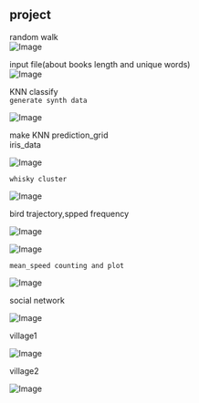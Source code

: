 ## project
random walk  
![Image](https://github.com/GerogeZhi/Python_case/blob/master/project_plots/random_walk.png)  

input file(about books length and unique words)  
![Image](https://github.com/GerogeZhi/Python_case/blob/master/project_plots/Books_plot.png)  

KNN classify  
`generate synth data`  

![Image](https://github.com/GerogeZhi/Python_case/blob/master/project_plots/synth_data.png)  

make KNN prediction_grid  
iris_data  

![Image](https://github.com/GerogeZhi/Python_case/blob/master/project_plots/prediction_grid.png)  


`whisky cluster`  

![Image](https://github.com/GerogeZhi/Python_case/blob/master/project_plots/whisky_cluster.png)  

bird trajectory,spped frequency  

![Image](https://github.com/GerogeZhi/Python_case/blob/master/project_plots/birds_trajectory.png)  

![Image](https://github.com/GerogeZhi/Python_case/blob/master/project_plots/frequency.png)  

`mean_speed counting and plot` 

![Image](https://github.com/GerogeZhi/Python_case/blob/master/project_plots/daily_mean_speed.png)   

social network  

![Image](https://github.com/GerogeZhi/Python_case/blob/master/project_plots/karate_graph.png)   

village1  

![Image](https://github.com/GerogeZhi/Python_case/blob/master/project_plots/village1.png)    

village2  

![Image](https://github.com/GerogeZhi/Python_case/blob/master/project_plots/village2.png)  
